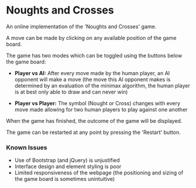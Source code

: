 # Noughts and Crosses
An online implementation of the 'Noughts and Crosses' game.

A move can be made by clicking on any available position of the game board.

The game has two modes which can be toggled using the buttons below the game board:

* **Player vs AI:** After every move made by the human player, an AI opponent will make a move (the move this AI opponent makes is determined by an evaluation of the minimax algorithm, the human player is at best only able to draw and can never win)

* **Player vs Player:** The symbol (Nought or Cross) changes with every move made allowing for two human players to play against one another

When the game has finished, the outcome of the game will be displayed. 

The game can be restarted at any point by pressing the 'Restart' button.

### Known Issues
* Use of Bootstrap (and jQuery) is unjustified
* Interface design and element styling is poor
* Limited responsiveness of the webpage (the positioning and sizing of the game board is sometimes unintuitive)
